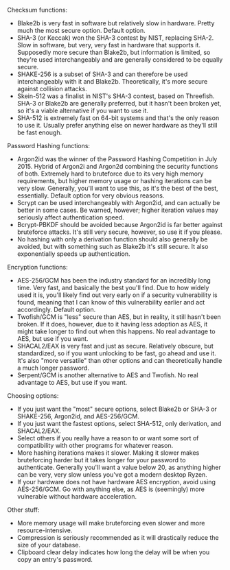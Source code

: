 Checksum functions:
 - Blake2b is very fast in software but relatively slow in hardware. Pretty much the most secure option. Default option.
 - SHA-3 (or Keccak) won the SHA-3 contest by NIST, replacing SHA-2. Slow in software, but very, very fast in hardware that supports it. Supposedly more secure than Blake2b, but information is limited, so they're used interchangeably and are generally considered to be equally secure.
 - SHAKE-256 is a subset of SHA-3 and can therefore be used interchangeably with it and Blake2b. Theoretically, it's more secure against collision attacks.
 - Skein-512 was a finalist in NIST's SHA-3 contest, based on Threefish. SHA-3 or Blake2b are generally preferred, but it hasn't been broken yet, so it's a viable alternative if you want to use it.
 - SHA-512 is extremely fast on 64-bit systems and that's the only reason to use it. Usually prefer anything else on newer hardware as they'll still be fast enough.

Password Hashing functions:
 - Argon2id was the winner of the Password Hashing Competition in July 2015. Hybrid of Argon2i and Argon2d combining the security functions of both. Extremely hard to bruteforce due to its very high memory requirements, but higher memory usage or hashing iterations can be very slow. Generally, you'll want to use this, as it's the best of the best, essentially. Default option for very obvious reasons.
 - Scrypt can be used interchangeably with Argon2id, and can actually be better in some cases. Be warned, however; higher iteration values may seriously affect authentication speed.
 - Bcrypt-PBKDF should be avoided because Argon2id is far better against bruteforce attacks. It's still very secure, however, so use it if you please.
 - No hashing with only a derivation function should also generally be avoided, but with something such as Blake2b it's still secure. It also exponentially speeds up authentication.

Encryption functions:
 - AES-256/GCM has been the industry standard for an incredibly long time. Very fast, and basically the best you'll find. Due to how widely used it is, you'll likely find out very early on if a security vulnerability is found, meaning that I can know of this vulnerability earlier and act accordingly. Default option.
 - Twofish/GCM is "less" secure than AES, but in reality, it still hasn't been broken. If it does, however, due to it having less adoption as AES, it might take longer to find out when this happens. No real advantage to AES, but use if you want.
 - SHACAL2/EAX is very fast and just as secure. Relatively obscure, but standardized, so if you want unlocking to be fast, go ahead and use it. It's also "more versatile" than other options and can theoretically handle a much longer password.
 - Serpent/GCM is another alternative to AES and Twofish. No real advantage to AES, but use if you want.

Choosing options:
 - If you just want the "most" secure options, select Blake2b or SHA-3 or SHAKE-256, Argon2id, and AES-256/GCM.
 - If you just want the fastest options, select SHA-512, only derivation, and SHACAL2/EAX.
 - Select others if you really have a reason to or want some sort of compatibility with other programs for whatever reason.
 - More hashing iterations makes it slower. Making it slower makes bruteforcing harder but it takes longer for your password to authenticate. Generally you'll want a value below 20, as anything higher can be very, very slow unless you've got a modern desktop Ryzen.
 - If your hardware does not have hardware AES encryption, avoid using AES-256/GCM. Go with anything else, as AES is (seemingly) more vulnerable without hardware acceleration.

Other stuff:
 - More memory usage will make bruteforcing even slower and more resource-intensive.
 - Compression is seriously recommended as it will drastically reduce the size of your database.
 - Clipboard clear delay indicates how long the delay will be when you copy an entry's password.
